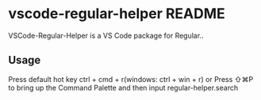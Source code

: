 # vscode-regular-helper README

VSCode-Regular-Helper is a VS Code package for Regular..

## Usage

Press default hot key ctrl + cmd + r(windows: ctrl + win + r) or Press ⇧⌘P to bring up the Command Palette and then input regular-helper.search

